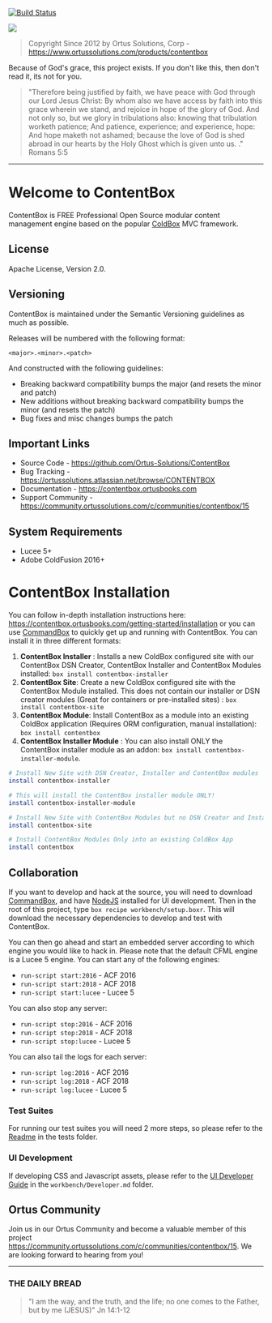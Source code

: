 ﻿[![Build Status](https://travis-ci.com/Ortus-Solutions/ContentBox.svg?branch=development)](https://travis-ci.com/Ortus-Solutions/ContentBox)

<img src="https://www.contentboxcms.org/__media/ContentBox_300.png" class="img-thumbnail"/>

>Copyright Since 2012 by Ortus Solutions, Corp - https://www.ortussolutions.com/products/contentbox

Because of God's grace, this project exists. If you don't like this, then don't read it, its not for you.

>"Therefore being justified by faith, we have peace with God through our Lord Jesus Christ:
By whom also we have access by faith into this grace wherein we stand, and rejoice in hope of the glory of God.
And not only so, but we glory in tribulations also: knowing that tribulation worketh patience;
And patience, experience; and experience, hope:
And hope maketh not ashamed; because the love of God is shed abroad in our hearts by the
Holy Ghost which is given unto us. ." Romans 5:5

----

# Welcome to ContentBox

ContentBox is FREE Professional Open Source modular content management engine based on the popular [ColdBox](https://www.coldbox.org) MVC framework.

## License

Apache License, Version 2.0.

## Versioning

ContentBox is maintained under the Semantic Versioning guidelines as much as possible.

Releases will be numbered with the following format:

```
<major>.<minor>.<patch>
```

And constructed with the following guidelines:

* Breaking backward compatibility bumps the major (and resets the minor and patch)
* New additions without breaking backward compatibility bumps the minor (and resets the patch)
* Bug fixes and misc changes bumps the patch

## Important Links

* Source Code - https://github.com/Ortus-Solutions/ContentBox
* Bug Tracking - https://ortussolutions.atlassian.net/browse/CONTENTBOX
* Documentation - https://contentbox.ortusbooks.com
* Support Community - https://community.ortussolutions.com/c/communities/contentbox/15

## System Requirements

* Lucee 5+
* Adobe ColdFusion 2016+

# ContentBox Installation

You can follow in-depth installation instructions here: https://contentbox.ortusbooks.com/getting-started/installation or you can use [CommandBox](https://www.ortussolutions.com/products/commandbox) to quickly get up and running with ContentBox.  You can install it in three different formats:

1. **ContentBox Installer** : Installs a new ColdBox configured site with our ContentBox DSN Creator, ContentBox Installer and ContentBox Modules installed: `box install contentbox-installer`
2. **ContentBox Site**: Create a new ColdBox configured site with the ContentBox Module installed.  This does not contain our installer or DSN creator modules (Great for containers or pre-installed sites) : `box install contentbox-site`
3. **ContentBox Module**: Install ContentBox as a module into an existing ColdBox application (Requires ORM configuration, manual installation): `box install contentbox`
4. **ContentBox Installer Module** : You can also install ONLY the ContentBox installer module as an addon: `box install contentbox-installer-module`.

```bash
# Install New Site with DSN Creator, Installer and ContentBox modules
install contentbox-installer

# This will install the ContentBox installer module ONLY!
install contentbox-installer-module

# Install New Site with ContentBox Modules but no DSN Creator and Installer, great for Containers
install contentbox-site

# Install ContentBox Modules Only into an existing ColdBox App
install contentbox
```

## Collaboration

If you want to develop and hack at the source, you will need to download [CommandBox](https://www.ortussolutions.com/products/commandbox), and have [NodeJS](https://nodejs.org/en/) installed for UI development.  Then in the root of this project, type `box recipe workbench/setup.boxr`.  This will download the necessary dependencies to develop and test with ContentBox.  

You can then go ahead and start an embedded server according to which engine you would like to hack in. Please note that the default CFML engine is a Lucee 5 engine.  You can start any of the following engines:

* `run-script start:2016` - ACF 2016
* `run-script start:2018` - ACF 2018
* `run-script start:lucee` - Lucee 5

You can also stop any server:

* `run-script stop:2016` - ACF 2016
* `run-script stop:2018` - ACF 2018
* `run-script stop:lucee` - Lucee 5

You can also tail the logs for each server:

* `run-script log:2016` - ACF 2016
* `run-script log:2018` - ACF 2018
* `run-script log:lucee` - Lucee 5


### Test Suites

For running our test suites you will need 2 more steps, so please refer to the [Readme](tests/readme.md) in the tests folder.

### UI Development

If developing CSS and Javascript assets, please refer to the [UI Developer Guide](workbench/Developer.md) in the `workbench/Developer.md` folder.

## Ortus Community

Join us in our Ortus Community and become a valuable member of this project https://community.ortussolutions.com/c/communities/contentbox/15. We are looking forward to hearing from you!

----

### THE DAILY BREAD

 > "I am the way, and the truth, and the life; no one comes to the Father, but by me (JESUS)" Jn 14:1-12
